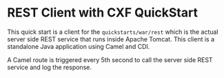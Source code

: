 # REST Client with CXF QuickStart

This quick start is a client for the `quickstarts/war/rest` which is the actual server side REST service that runs inside Apache Tomcat.
This client is a standalone Java application using Camel and CDI.

A Camel route is triggered every 5th second to call the server side REST service and log the response.
